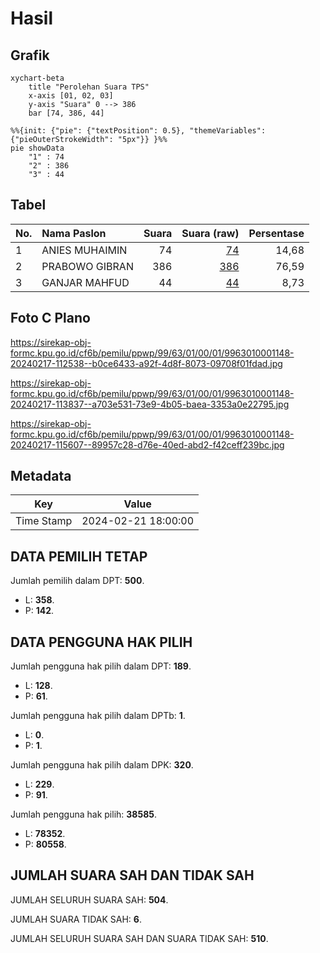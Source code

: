 # Hasil

## Grafik

```mermaid
xychart-beta
    title "Perolehan Suara TPS"
    x-axis [01, 02, 03]
    y-axis "Suara" 0 --> 386
    bar [74, 386, 44]
```

```mermaid
%%{init: {"pie": {"textPosition": 0.5}, "themeVariables": {"pieOuterStrokeWidth": "5px"}} }%%
pie showData
    "1" : 74
    "2" : 386
    "3" : 44
```

## Tabel

| No. | Nama Paslon    | Suara | Suara (raw) | Persentase |
|:--- |:-------------- | -----:| -----------:| ----------:|
| 1   | ANIES MUHAIMIN | 74    | [74][p-1]   | 14,68      |
| 2   | PRABOWO GIBRAN | 386   | [386][p-2]  | 76,59      |
| 3   | GANJAR MAHFUD  | 44    | [44][p-3]   | 8,73       |


[p-1]: https://github.com/gigit-pemilu/pemilu-2024-99-luar-negeri/blob/main/pilpres/hitung-suara/sub/99-luar-negeri/sub/63-kuching-malaysia/sub/01-kuching-malaysia/sub/0001-kuching-malaysia/sub/148-ksk-143/sub/paslon-1.txt
[p-2]: https://github.com/gigit-pemilu/pemilu-2024-99-luar-negeri/blob/main/pilpres/hitung-suara/sub/99-luar-negeri/sub/63-kuching-malaysia/sub/01-kuching-malaysia/sub/0001-kuching-malaysia/sub/148-ksk-143/sub/paslon-2.txt
[p-3]: https://github.com/gigit-pemilu/pemilu-2024-99-luar-negeri/blob/main/pilpres/hitung-suara/sub/99-luar-negeri/sub/63-kuching-malaysia/sub/01-kuching-malaysia/sub/0001-kuching-malaysia/sub/148-ksk-143/sub/paslon-3.txt

## Foto C Plano

https://sirekap-obj-formc.kpu.go.id/cf6b/pemilu/ppwp/99/63/01/00/01/9963010001148-20240217-112538--b0ce6433-a92f-4d8f-8073-09708f01fdad.jpg

https://sirekap-obj-formc.kpu.go.id/cf6b/pemilu/ppwp/99/63/01/00/01/9963010001148-20240217-113837--a703e531-73e9-4b05-baea-3353a0e22795.jpg

https://sirekap-obj-formc.kpu.go.id/cf6b/pemilu/ppwp/99/63/01/00/01/9963010001148-20240217-115607--89957c28-d76e-40ed-abd2-f42ceff239bc.jpg


## Metadata

| Key        | Value               |
| ---------- | ------------------- |
| Time Stamp | 2024-02-21 18:00:00 |


## DATA PEMILIH TETAP

Jumlah pemilih dalam DPT: **500**.
 * L: **358**.
 * P: **142**.

## DATA PENGGUNA HAK PILIH

Jumlah pengguna hak pilih dalam DPT: **189**.
 * L: **128**.
 * P: **61**.

Jumlah pengguna hak pilih dalam DPTb: **1**.
 * L: **0**.
 * P: **1**.

Jumlah pengguna hak pilih dalam DPK: **320**.
 * L: **229**.
 * P: **91**.

Jumlah pengguna hak pilih: **38585**.
 * L: **78352**.
 * P: **80558**.

## JUMLAH SUARA SAH DAN TIDAK SAH

JUMLAH SELURUH SUARA SAH: **504**.

JUMLAH SUARA TIDAK SAH: **6**.

JUMLAH SELURUH SUARA SAH DAN SUARA TIDAK SAH: **510**.


